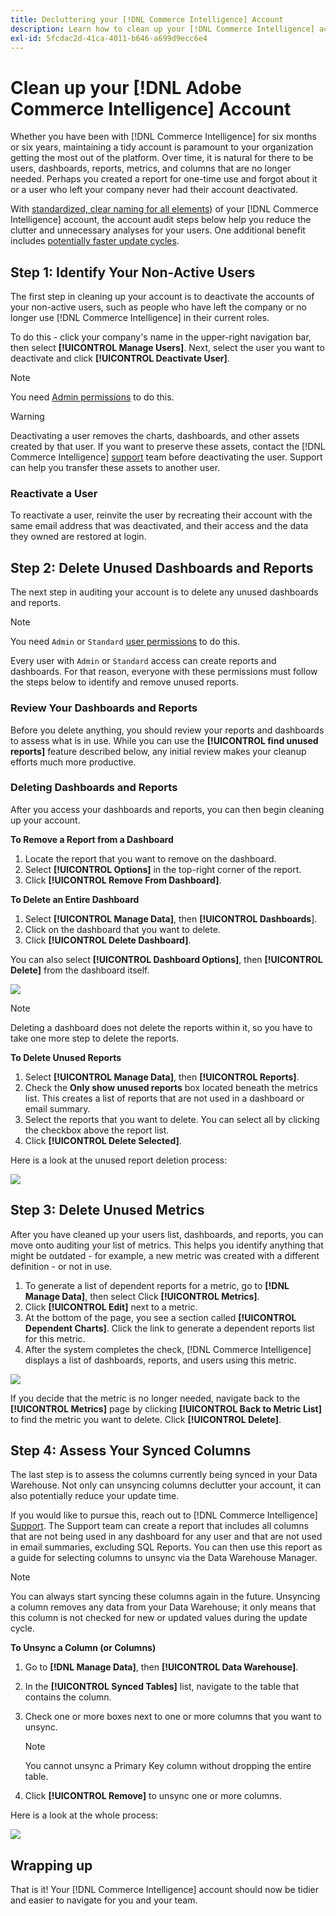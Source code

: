 ```yaml
---
title: Decluttering your [!DNL Commerce Intelligence] Account
description: Learn how to clean up your [!DNL Commerce Intelligence] account.
exl-id: 5fcdac2d-41ca-4011-b646-a699d9ecc6e4
---
```

# Clean up your [!DNL Adobe Commerce Intelligence] Account

Whether you have been with [!DNL Commerce Intelligence] for six months or six years, maintaining a tidy account is paramount to your organization getting the most out of the platform. Over time, it is natural for there to be users, dashboards, reports, metrics, and columns that are no longer needed. Perhaps you created a report for one-time use and forgot about it or a user who left your company never had their account deactivated.

With [standardized, clear naming for all elements](../best-practices/naming-elements.md)) of your [!DNL Commerce Intelligence] account, the account audit steps below help you reduce the clutter and unnecessary analyses for your users. One additional benefit includes [potentially faster update cycles](../best-practices/reduce-update-cycle-time.md).

## Step 1: Identify Your Non-Active Users

The first step in cleaning up your account is to deactivate the accounts of your non-active users, such as people who have left the company or no longer use [!DNL Commerce Intelligence] in their current roles.

To do this - click your company's name in the upper-right navigation bar, then select **[!UICONTROL Manage Users]**. Next, select the user you want to deactivate and click **[!UICONTROL Deactivate User]**. 

>[!NOTE]
>
>You need [Admin permissions](../administrator/user-management/user-management.md) to do this.

>[!WARNING]
>
>Deactivating a user removes the charts, dashboards, and other assets created by that user. If you want to preserve these assets, contact the [!DNL Commerce Intelligence] [support](../guide-overview.md) team before deactivating the user. Support can help you transfer these assets to another user.

### Reactivate a User

To reactivate a user, reinvite the user by recreating their account with the same email address that was deactivated, and their access and the data they owned are restored at login.

## Step 2: Delete Unused Dashboards and Reports

The next step in auditing your account is to delete any unused dashboards and reports. 

>[!NOTE]
>
>You need `Admin` or `Standard` [user permissions](../administrator/user-management/user-management.md) to do this.

Every user with `Admin` or `Standard` access can create reports and dashboards. For that reason, everyone with these permissions must follow the steps below to identify and remove unused reports.

### Review Your Dashboards and Reports

Before you delete anything, you should review your reports and dashboards to assess what is in use. While you can use the **[!UICONTROL find unused reports]** feature described below, any initial review makes your cleanup efforts much more productive.

### Deleting Dashboards and Reports

After you access your dashboards and reports, you can then begin cleaning up your account.

**To Remove a Report from a Dashboard**

1. Locate the report that you want to remove on the dashboard.
1. Select **[!UICONTROL Options]** in the top-right corner of the report.
1. Click **[!UICONTROL Remove From Dashboard]**.

**To Delete an Entire Dashboard**

1. Select **[!UICONTROL Manage Data]**, then **[!UICONTROL Dashboards**].
1. Click on the dashboard that you want to delete.
1. Click **[!UICONTROL Delete Dashboard]**.

You can also select **[!UICONTROL Dashboard Options]**, then **[!UICONTROL Delete]** from the dashboard itself.

![](../../mbi/assets/Delete_from_dashboard.png)

>[!NOTE]
>
>Deleting a dashboard does not delete the reports within it, so you have to take one more step to delete the reports.

**To Delete Unused Reports**

1. Select **[!UICONTROL Manage Data]**, then **[!UICONTROL Reports]**.
1. Check the **Only show unused reports** box located beneath the metrics list. This creates a list of reports that are not used in a dashboard or email summary.
1. Select the reports that you want to delete. You can select all by clicking the checkbox above the report list.
1. Click **[!UICONTROL Delete Selected]**.

Here is a look at the unused report deletion process:

![](../../mbi/assets/unused_reports.png)

## Step 3: Delete Unused Metrics

After you have cleaned up your users list, dashboards, and reports, you can move onto auditing your list of metrics. This helps you identify anything that might be outdated - for example, a new metric was created with a different definition - or not in use.

1. To generate a list of dependent reports for a metric, go to **[!DNL Manage Data]**, then select Click **[!UICONTROL Metrics]**.
1. Click **[!UICONTROL Edit]** next to a metric.
1. At the bottom of the page, you see a section called **[!UICONTROL Dependent Charts]**. Click the link to generate a dependent reports list for this metric.
1. After the system completes the check, [!DNL Commerce Intelligence] displays a list of dashboards, reports, and users using this metric.

![](../../mbi/assets/report_dependecies.png)

If you decide that the metric is no longer needed, navigate back to the **[!UICONTROL Metrics]** page by clicking **[!UICONTROL Back to Metric List]** to find the metric you want to delete. Click **[!UICONTROL Delete]**.

## Step 4: Assess Your Synced Columns

The last step is to assess the columns currently being synced in your Data Warehouse. Not only can unsyncing columns declutter your account, it can also potentially reduce your update time.

If you would like to pursue this, reach out to [!DNL Commerce Intelligence] [Support](../guide-overview.md). The Support team can create a report that includes all columns that are not being used in any dashboard for any user and that are not used in email summaries, excluding SQL Reports. You can then use this report as a guide for selecting columns to unsync via the Data Warehouse Manager.

>[!NOTE]
>
>You can always start syncing these columns again in the future. Unsyncing a column removes any data from your Data Warehouse; it only means that this column is not checked for new or updated values during the update cycle.

**To Unsync a Column (or Columns)**

1. Go to **[!DNL Manage Data]**, then **[!UICONTROL Data Warehouse]**.
1. In the **[!UICONTROL Synced Tables]** list, navigate to the table that contains the column.
1. Check one or more boxes next to one or more columns that you want to unsync. 
   >[!NOTE]
   >
   >You cannot unsync a Primary Key column without dropping the entire table.

1. Click **[!UICONTROL Remove]** to unsync one or more columns.

Here is a look at the whole process:

![](../../mbi/assets/drop_column.png)

## Wrapping up

That is it! Your [!DNL Commerce Intelligence] account should now be tidier and easier to navigate for you and your team.
